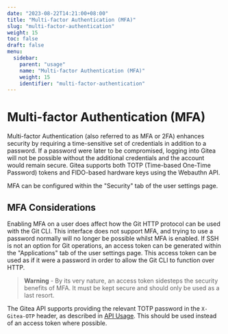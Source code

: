 ```yaml
---
date: "2023-08-22T14:21:00+08:00"
title: "Multi-factor Authentication (MFA)"
slug: "multi-factor-authentication"
weight: 15
toc: false
draft: false
menu:
  sidebar:
    parent: "usage"
    name: "Multi-factor Authentication (MFA)"
    weight: 15
    identifier: "multi-factor-authentication"
---
```


# Multi-factor Authentication (MFA)

Multi-factor Authentication (also referred to as MFA or 2FA) enhances security by requiring a time-sensitive set of credentials in addition to a password.
If a password were later to be compromised, logging into Gitea will not be possible without the additional credentials and the account would remain secure.
Gitea supports both TOTP (Time-based One-Time Password) tokens and FIDO-based hardware keys using the Webauthn API.

MFA can be configured within the "Security" tab of the user settings page.

## MFA Considerations

Enabling MFA on a user does affect how the Git HTTP protocol can be used with the Git CLI.
This interface does not support MFA, and trying to use a password normally will no longer be possible whilst MFA is enabled.
If SSH is not an option for Git operations, an access token can be generated within the "Applications" tab of the user settings page.
This access token can be used as if it were a password in order to allow the Git CLI to function over HTTP.

> **Warning** - By its very nature, an access token sidesteps the security benefits of MFA.
> It must be kept secure and should only be used as a last resort.

The Gitea API supports providing the relevant TOTP password in the `X-Gitea-OTP` header, as described in [API Usage](development/api-usage.md).
This should be used instead of an access token where possible.
